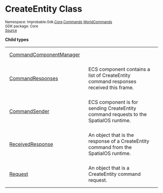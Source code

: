 
# CreateEntity Class
<sup>
Namespace: Improbable.Gdk.<a href="{{urlRoot}}/api/core-index">Core</a>.<a href="{{urlRoot}}/api/core/commands-index">Commands</a>.<a href="{{urlRoot}}/api/core/commands/world-commands">WorldCommands</a><br/>
GDK package: Core<br/>
<a href="https://www.github.com/spatialos/gdk-for-unity/blob/0.2.0/workers/unity/Packages/com.improbable.gdk.core/Commands/WorldCommands/CreateEntity.cs/#L13">Source</a>
<style>
a code {
                    padding: 0em 0.25em!important;
}
code {
                    background-color: #ffffff!important;
}
</style>
</sup>






</p>

<b>Child types</b>

<table>
<tr>
<td style="padding: 14px; border: none; width: 23ch"><a href="{{urlRoot}}/api/core/commands/world-commands/create-entity/command-component-manager">CommandComponentManager</a></td>
<td style="padding: 14px; border: none;"></td>
</tr>
<tr>
<td style="padding: 14px; border: none; width: 23ch"><a href="{{urlRoot}}/api/core/commands/world-commands/create-entity/command-responses">CommandResponses</a></td>
<td style="padding: 14px; border: none;">ECS component contains a list of CreateEntity command responses received this frame. </td>
</tr>
<tr>
<td style="padding: 14px; border: none; width: 23ch"><a href="{{urlRoot}}/api/core/commands/world-commands/create-entity/command-sender">CommandSender</a></td>
<td style="padding: 14px; border: none;">ECS component is for sending CreateEntity command requests to the SpatialOS runtime. </td>
</tr>
<tr>
<td style="padding: 14px; border: none; width: 23ch"><a href="{{urlRoot}}/api/core/commands/world-commands/create-entity/received-response">ReceivedResponse</a></td>
<td style="padding: 14px; border: none;">An object that is the response of a CreateEntity command from the SpatialOS runtime. </td>
</tr>
<tr>
<td style="padding: 14px; border: none; width: 23ch"><a href="{{urlRoot}}/api/core/commands/world-commands/create-entity/request">Request</a></td>
<td style="padding: 14px; border: none;">An object that is a CreateEntity command request. </td>
</tr>
</table>












